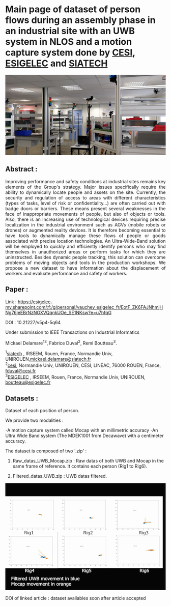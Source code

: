 # Main page of dataset of person flows during an assembly phase in an industrial site with an UWB system in NLOS and a motion capture system  done by [CESI](https://www.cesi.fr/), [ESIGELEC](https://www.esigelec.fr/) and [SIATECH](https://www.siatech.fr/)

<p align="center">
<img src="Front_view.jpg" width="600">
</p>


## Abstract :
<p style="text-align:justify";>
Improving performance and safety conditions at industrial sites remains key elements of the Group's strategy.
Major issues specifically require the ability to dynamically locate people and assets on the site. Currently, the security and regulation of access to areas with different characteristics (types of tasks, level of risk or confidentiality...) are often carried out with badge doors or barriers. These means present several weaknesses in the face of inappropriate movements of people, but also of objects or tools. Also, there is an increasing use of technological devices requiring precise localization in the industrial environment such as AGVs (mobile robots or drones) or augmented reality devices.
It is therefore becoming essential to have tools to dynamically manage these flows of people or goods associated with precise location technologies. An Ultra-Wide-Band solution will be employed to quickly and efficiently identify persons who may find themselves in unauthorized areas or perform tasks for which they are uninstructed.
Besides dynamic people tracking, this solution can overcome problems of moving objects and tools in the production workshops. We propose a new dataset to have information about the displacement of workers and evaluate performance and safety of workers.</p>

## Paper :

Link :  https://esigelec-my.sharepoint.com/:f:/g/personal/vauchey_esigelec_fr/EotF_ZK6FAJNhmjHNg76jeEBrNzNOXVQqnkUOe_SE1NKsw?e=u7hfqG

DOI : 10.21227/v5p4-5q64

Under submission to IEEE Transactions on Industrial Informatics

Mickael Delamare<sup>1</sup><sup>3</sup>, Fabrice Duval<sup>2</sup>, Remi Boutteau<sup>3</sup>.  

 
<sup>1</sup>[siatech](https://www.siatech.fr/) , IRSEEM, Rouen, France, Normandie Univ, UNIROUEN,mickael.delamare@siatech.fr   
<sup>2</sup>[cesi](http://www.cesi.fr.),   Normandie Univ, UNIROUEN, CESI, LINEAC, 76000 ROUEN, France, fduval@cesi.fr   
<sup>3</sup>[ESIGELEC](http://www.esigelec.fr/) , IRSEEM, Rouen, France, Normandie Univ, UNIROUEN, boutteau@esigelec.fr


## Datasets :

Dataset of each position of person.

We provide two modalities : 

-A motion capture system called Mocap with an millimetric accuracy
-An Ultra Wide Band system (The MDEK1001 from Decawave) with a centimeter accuracy.

The dataset is composed of two '.zip' : 

1)  Raw_datas_UWB_Mocap.zip : Raw datas of both UWB and Mocap in the same frame of reference. It contains each person (Rig1 to Rig6).

2) Filtered_datas_UWB.zip : UWB datas filtered.

<p align="center">
<img src="IndoorUWB_Mocap.gif">
</p>

DOI of linked article : dataset availables soon after article accepted
